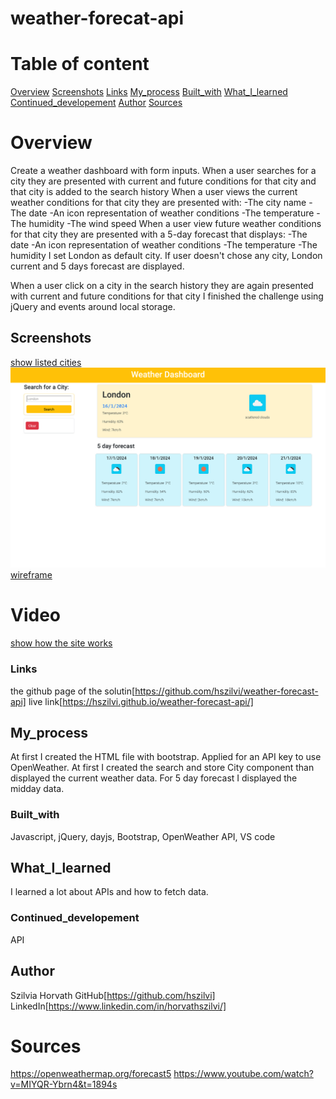 # weather-forecat-api

# Table of content

[Overview](#Overview)
[Screenshots](#Screenshots)
[Links](#Links)
[My_process](#My_process)
[Built_with](#Built_with)
[What_I_learned](#What_I_learned)
[Continued_developement](#Continued_developement)
[Author](#Author)
[Sources](#Sources)

# Overview
Create a weather dashboard with form inputs.
When a user searches for a city they are presented with current and future conditions for that city and that city is added to the search history
When a user views the current weather conditions for that city they are presented with:
-The city name
-The date
-An icon representation of weather conditions
-The temperature
-The humidity
-The wind speed
When a user view future weather conditions for that city they are presented with a 5-day forecast that displays:
-The date
-An icon representation of weather conditions
-The temperature
-The humidity
I set London as default city. If user doesn't chose any city, London current and 5 days forecast are displayed.

When a user click on a city in the search history they are again presented with current and future conditions for that city
I finished the challenge using jQuery and events around local storage.

## Screenshots
[show listed cities](./assets/images/Screenshot%202024-01-16%20at%2021-45-06%20Weather%20Dashboard.png)
![show starter page](./assets/images/Screenshot-Weather-Dashboard.png)
[wireframe](./assets/images/wireframe.jpg)
# Video
[show how the site works](./assets/images/Weather%20Dashboard%20—%20Mozilla%20Firefox%202024-01-16%2022-04-10.mp4)

### Links
the github page of the solutin[https://github.com/hszilvi/weather-forecast-api]
live link[https://hszilvi.github.io/weather-forecast-api/]

## My_process
At first I created the HTML file with bootstrap. Applied for an API key to use OpenWeather. At first I created the search and store City component than displayed the current weather data. 
For 5 day forecast I displayed the midday data.


### Built_with
Javascript, jQuery, dayjs, Bootstrap, OpenWeather API, VS code

## What_I_learned
I learned a lot about APIs and how to fetch data.

### Continued_developement
API

## Author
Szilvia Horvath
GitHub[https://github.com/hszilvi]
LinkedIn[https://www.linkedin.com/in/horvathszilvi/]

# Sources
https://openweathermap.org/forecast5
https://www.youtube.com/watch?v=MIYQR-Ybrn4&t=1894s
